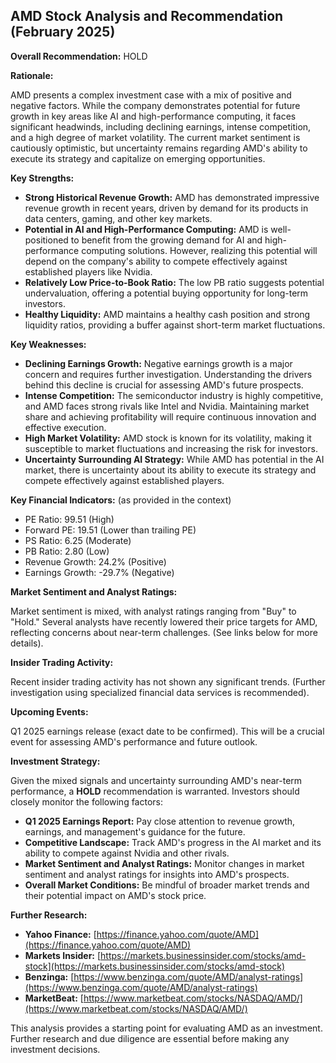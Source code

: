 ## AMD Stock Analysis and Recommendation (February 2025)

**Overall Recommendation:** HOLD

**Rationale:**

AMD presents a complex investment case with a mix of positive and negative factors. While the company demonstrates potential for future growth in key areas like AI and high-performance computing, it faces significant headwinds, including declining earnings, intense competition, and a high degree of market volatility.  The current market sentiment is cautiously optimistic, but uncertainty remains regarding AMD's ability to execute its strategy and capitalize on emerging opportunities.

**Key Strengths:**

* **Strong Historical Revenue Growth:** AMD has demonstrated impressive revenue growth in recent years, driven by demand for its products in data centers, gaming, and other key markets.
* **Potential in AI and High-Performance Computing:** AMD is well-positioned to benefit from the growing demand for AI and high-performance computing solutions.  However, realizing this potential will depend on the company's ability to compete effectively against established players like Nvidia.
* **Relatively Low Price-to-Book Ratio:**  The low PB ratio suggests potential undervaluation, offering a potential buying opportunity for long-term investors.
* **Healthy Liquidity:** AMD maintains a healthy cash position and strong liquidity ratios, providing a buffer against short-term market fluctuations.

**Key Weaknesses:**

* **Declining Earnings Growth:**  Negative earnings growth is a major concern and requires further investigation.  Understanding the drivers behind this decline is crucial for assessing AMD's future prospects.
* **Intense Competition:** The semiconductor industry is highly competitive, and AMD faces strong rivals like Intel and Nvidia.  Maintaining market share and achieving profitability will require continuous innovation and effective execution.
* **High Market Volatility:** AMD stock is known for its volatility, making it susceptible to market fluctuations and increasing the risk for investors.
* **Uncertainty Surrounding AI Strategy:** While AMD has potential in the AI market, there is uncertainty about its ability to execute its strategy and compete effectively against established players.

**Key Financial Indicators:** (as provided in the context)

* PE Ratio: 99.51 (High)
* Forward PE: 19.51 (Lower than trailing PE)
* PS Ratio: 6.25 (Moderate)
* PB Ratio: 2.80 (Low)
* Revenue Growth: 24.2% (Positive)
* Earnings Growth: -29.7% (Negative)

**Market Sentiment and Analyst Ratings:**

Market sentiment is mixed, with analyst ratings ranging from "Buy" to "Hold."  Several analysts have recently lowered their price targets for AMD, reflecting concerns about near-term challenges.  (See links below for more details).

**Insider Trading Activity:**

Recent insider trading activity has not shown any significant trends. (Further investigation using specialized financial data services is recommended).

**Upcoming Events:**

Q1 2025 earnings release (exact date to be confirmed).  This will be a crucial event for assessing AMD's performance and future outlook.

**Investment Strategy:**

Given the mixed signals and uncertainty surrounding AMD's near-term performance, a **HOLD** recommendation is warranted.  Investors should closely monitor the following factors:

* **Q1 2025 Earnings Report:**  Pay close attention to revenue growth, earnings, and management's guidance for the future.
* **Competitive Landscape:**  Track AMD's progress in the AI market and its ability to compete against Nvidia and other rivals.
* **Market Sentiment and Analyst Ratings:**  Monitor changes in market sentiment and analyst ratings for insights into AMD's prospects.
* **Overall Market Conditions:**  Be mindful of broader market trends and their potential impact on AMD's stock price.

**Further Research:**

* **Yahoo Finance:** [https://finance.yahoo.com/quote/AMD](https://finance.yahoo.com/quote/AMD)
* **Markets Insider:** [https://markets.businessinsider.com/stocks/amd-stock](https://markets.businessinsider.com/stocks/amd-stock)
* **Benzinga:** [https://www.benzinga.com/quote/AMD/analyst-ratings](https://www.benzinga.com/quote/AMD/analyst-ratings)
* **MarketBeat:** [https://www.marketbeat.com/stocks/NASDAQ/AMD/](https://www.marketbeat.com/stocks/NASDAQ/AMD/)


This analysis provides a starting point for evaluating AMD as an investment.  Further research and due diligence are essential before making any investment decisions.